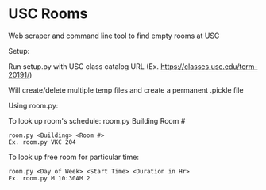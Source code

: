 # USC Rooms
Web scraper and command line tool to find empty rooms at USC

Setup: 

Run setup.py with USC class catalog URL (Ex. https://classes.usc.edu/term-20191/)

Will create/delete multiple temp files and create a permanent .pickle file

Using room.py:

To look up room's schedule: room.py Building Room #

```
room.py <Building> <Room #>
Ex. room.py VKC 204
```

To look up free room for particular time:


```
room.py <Day of Week> <Start Time> <Duration in Hr>
Ex. room.py M 10:30AM 2
```